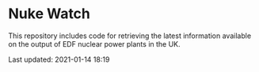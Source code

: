 # Nuke Watch

This repository includes code for retrieving the latest information available on the output of EDF nuclear power plants in the UK.

Last updated: 2021-01-14 18:19